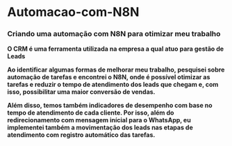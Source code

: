 # Automacao-com-N8N
### Criando uma automação com N8N para otimizar meu trabalho

**O CRM é uma ferramenta utilizada na empresa a qual atuo para gestão de Leads**   

**Ao identificar algumas formas de melhorar meu trabalho, pesquisei sobre automação de tarefas e encontrei o N8N, onde é possível otimizar as tarefas e reduzir o tempo de atendimento dos leads que chegam e, com isso, possibilitar uma maior conversão de vendas.**    

**Além disso, temos também indicadores de desempenho com base no tempo de atendimento de cada cliente. Por isso, além do redirecionamento com mensagem inícial para o WhatsApp, eu implementei também a movimentação dos leads nas etapas de atendimento com registro automático das tarefas.**
